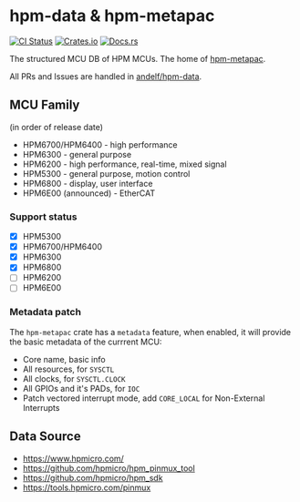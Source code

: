 # hpm-data & hpm-metapac

[![CI Status][badge-actions]][actions-build]
[![Crates.io][badge-crates-io]][crates-io]
[![Docs.rs][badge-docs-rs]][docs-rs]

[badge-actions]: https://img.shields.io/github/actions/workflow/status/andelf/hpm-data/build.yml?style=for-the-badge&label=CI&20Tests
[actions-build]: https://github.com/andelf/hpm-data/actions/workflows/build.yml
[badge-crates-io]: https://img.shields.io/crates/v/hpm-metapac.svg?style=for-the-badge
[crates-io]: https://crates.io/crates/hpm-metapac
[badge-docs-rs]: https://img.shields.io/docsrs/hpm-metapac?style=for-the-badge
[docs-rs]: https://docs.rs/hpm-metapac

The structured MCU DB of HPM MCUs. The home of [hpm-metapac][docs-rs].

All PRs and Issues are handled in [andelf/hpm-data](https://github.com/andelf/hpm-data).

## MCU Family

(in order of release date)

- HPM6700/HPM6400 - high performance
- HPM6300 - general purpose
- HPM6200 - high performance, real-time, mixed signal
- HPM5300 - general purpose, motion control
- HPM6800 - display, user interface
- HPM6E00 (announced) - EtherCAT

### Support status

- [x] HPM5300
- [x] HPM6700/HPM6400
- [x] HPM6300
- [x] HPM6800
- [ ] HPM6200
- [ ] HPM6E00

### Metadata patch

The `hpm-metapac` crate has a `metadata` feature, when enabled, it will provide the basic metadata of the currrent MCU:

- Core name, basic info
- All resources, for `SYSCTL`
- All clocks, for `SYSCTL.CLOCK`
- All GPIOs and it's PADs, for `IOC`
- Patch vectored interrupt mode, add `CORE_LOCAL` for Non-External Interrupts

## Data Source

- <https://www.hpmicro.com/>
- <https://github.com/hpmicro/hpm_pinmux_tool>
- <https://github.com/hpmicro/hpm_sdk>
- <https://tools.hpmicro.com/pinmux>
